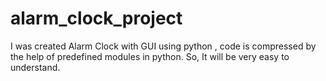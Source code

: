 # alarm_clock_project
I was created Alarm Clock with GUI using python , code is compressed by the help of predefined modules in python. So, It will be very easy to understand.
